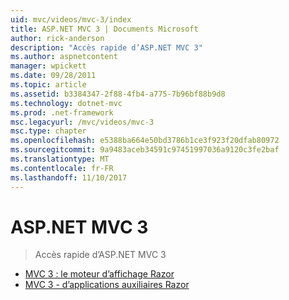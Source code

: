 ```yaml
---
uid: mvc/videos/mvc-3/index
title: ASP.NET MVC 3 | Documents Microsoft
author: rick-anderson
description: "Accès rapide d’ASP.NET MVC 3"
ms.author: aspnetcontent
manager: wpickett
ms.date: 09/28/2011
ms.topic: article
ms.assetid: b3384347-2f88-4fb4-a775-7b96bf88b9d8
ms.technology: dotnet-mvc
ms.prod: .net-framework
msc.legacyurl: /mvc/videos/mvc-3
msc.type: chapter
ms.openlocfilehash: e5388ba664e50bd3786b1ce3f923f20dfab80972
ms.sourcegitcommit: 9a9483aceb34591c97451997036a9120c3fe2baf
ms.translationtype: MT
ms.contentlocale: fr-FR
ms.lasthandoff: 11/10/2017
---
```

<a name="aspnet-mvc-3"></a>ASP.NET MVC 3
====================
> Accès rapide d’ASP.NET MVC 3


- [MVC 3 : le moteur d’affichage Razor](mvc-3-razor-view-engine.md)
- [MVC 3 - d’applications auxiliaires Razor](mvc-3-razor-helpers.md)
